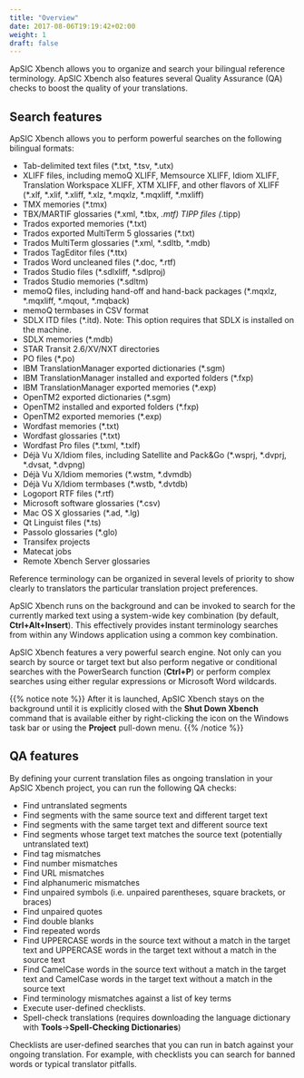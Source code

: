 ```yaml
---
title: "Overview"
date: 2017-08-06T19:19:42+02:00
weight: 1
draft: false
---
```

ApSIC Xbench allows you to organize and search your bilingual
reference terminology. ApSIC Xbench also features several Quality
Assurance (QA) checks to boost the quality of your translations.

## Search features

ApSIC Xbench allows you to perform powerful searches on the following
bilingual formats:

* Tab-delimited text files (*.txt, *.tsv, *.utx)
* XLIFF files, including memoQ XLIFF, Memsource XLIFF, Idiom
  XLIFF, Translation Workspace XLIFF, XTM XLIFF, and other
  flavors of XLIFF (*.xlf, *.xlif, *.xliff, *.xlz, *.mqxlz, *.mqxliff, *.mxliff)
* TMX memories (*.tmx)
* TBX/MARTIF glossaries (*.xml, *.tbx, *.mtf) TIPP files (*.tipp)
* Trados exported memories (*.txt)
* Trados exported MultiTerm 5 glossaries (*.txt)
* Trados MultiTerm glossaries (*.xml, *.sdltb, *.mdb)
* Trados TagEditor files (*.ttx)
* Trados Word uncleaned files (*.doc, *.rtf)
* Trados Studio files (*.sdlxliff, *.sdlproj)
* Trados Studio memories (*.sdltm)
* memoQ files, including hand-off and hand-back packages (*.mqxlz,
*.mqxliff, *.mqout, *.mqback)
* memoQ termbases in CSV format
* SDLX ITD files (*.itd). Note: This option requires that SDLX is
  installed on the machine.
* SDLX memories (*.mdb)
* STAR Transit 2.6/XV/NXT directories
* PO files (*.po)
* IBM TranslationManager exported dictionaries (*.sgm)
* IBM TranslationManager installed and exported folders (*.fxp)
* IBM TranslationManager exported memories (*.exp)
* OpenTM2 exported dictionaries (*.sgm)
* OpenTM2 installed and exported folders (*.fxp)
* OpenTM2 exported memories (*.exp)
* Wordfast memories (*.txt)
* Wordfast glossaries (*.txt)
* Wordfast Pro files (*.txml, *.txlf)
* Déjà Vu X/Idiom files, including Satellite and Pack&Go (*.wsprj,
  *.dvprj, *.dvsat, *.dvpng)
* Déjà Vu X/Idiom memories (*.wstm, *.dvmdb)
* Déjà Vu X/Idiom termbases (*.wstb, *.dvtdb)
* Logoport RTF files (*.rtf)
* Microsoft software glossaries (*.csv)
* Mac OS X glossaries (*.ad, *.lg)
* Qt Linguist files (*.ts)
* Passolo glossaries (*.glo)
* Transifex projects
* Matecat jobs
* Remote Xbench Server glossaries

Reference terminology can be organized in several levels of priority to
show clearly to translators the particular translation project preferences.

ApSIC Xbench runs on the background and can be invoked to search for
the currently marked text using a system-wide key combination (by
default, **Ctrl+Alt+Insert**). This effectively provides instant terminology
searches from within any Windows application using a common key
combination.

ApSIC Xbench features a very powerful search engine. Not only can you
search by source or target text but also perform negative or conditional
searches with the PowerSearch function (**Ctrl+P**) or perform complex
searches using either regular expressions or Microsoft Word wildcards.

{{% notice note %}}
After it is launched, ApSIC Xbench stays on the background until it
is explicitly closed with the **Shut Down Xbench** command that is
available either by right-clicking the icon on the Windows task bar or
using the **Project** pull-down menu. 
{{% /notice %}}


## QA features

By defining your current translation files as ongoing translation in your
ApSIC Xbench project, you can run the following QA checks:

* Find untranslated segments
* Find segments with the same source text and different target text
* Find segments with the same target text and different source text
* Find segments whose target text matches the source text (potentially
untranslated text)
* Find tag mismatches
* Find number mismatches
* Find URL mismatches
* Find alphanumeric mismatches
* Find unpaired symbols (i.e. unpaired parentheses, square brackets, or
braces)
* Find unpaired quotes
* Find double blanks
* Find repeated words
* Find UPPERCASE words in the source text without a match in the
target text and UPPERCASE words in the target text without a match
in the source text
* Find CamelCase words in the source text without a match in the
target text and CamelCase words in the target text without a match in
the source text
* Find terminology mismatches against a list of key terms
* Execute user-defined checklists.
* Spell-check translations (requires downloading the language
dictionary with **Tools**->**Spell-Checking Dictionaries**)

Checklists are user-defined searches that you can run in batch against
your ongoing translation. For example, with checklists you can search for
banned words or typical translator pitfalls.
